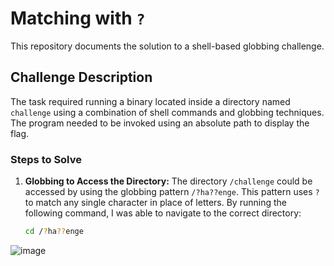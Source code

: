 # Matching with `?`

This repository documents the solution to a shell-based globbing challenge.

## Challenge Description

The task required running a binary located inside a directory named `challenge` using a combination of shell commands and globbing techniques. The program needed to be invoked using an absolute path to display the flag.

### Steps to Solve

1. **Globbing to Access the Directory:**
   The directory `/challenge` could be accessed by using the globbing pattern `/?ha??enge`. This pattern uses `?` to match any single character in place of letters. By running the following command, I was able to navigate to the correct directory:
   
   ```bash
   cd /?ha??enge

![image](https://github.com/user-attachments/assets/92c0e795-0218-4cff-aba3-c97b937011e6)

